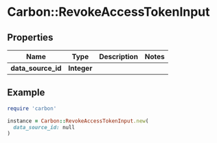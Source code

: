 # Carbon::RevokeAccessTokenInput

## Properties

| Name | Type | Description | Notes |
| ---- | ---- | ----------- | ----- |
| **data_source_id** | **Integer** |  |  |

## Example

```ruby
require 'carbon'

instance = Carbon::RevokeAccessTokenInput.new(
  data_source_id: null
)
```

